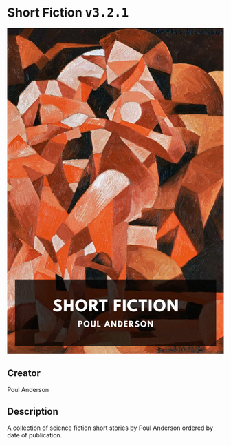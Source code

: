 
# Short Fiction <kbd>v3.2.1</kbd>

<center>
  <img src="./cover-1024.jpg"/>
</center>

## Creator
Poul Anderson

## Description
A collection of science fiction short stories by Poul Anderson ordered by date of publication.
